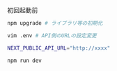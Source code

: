 初回起動前
```bash
npm upgrade # ライブラリ等の初期化

vim .env # API側のURLの設定変更

NEXT_PUBLIC_API_URL="http://xxxx"
```



```bash
npm run dev
```
